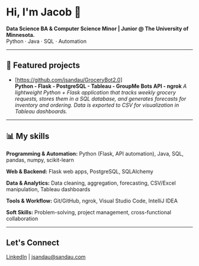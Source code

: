 # Hi, I'm Jacob 👋
**Data Science BA & Computer Science Minor | Junior @ The University of Minnesota.**  
Python · Java · SQL · Automation  

---

## 📂 Featured projects
- [https://github.com/jsandau/GroceryBot2.0]   
**Python - Flask - PostgreSQL - Tableau - GroupMe Bots API - ngrok**
*A lightweight Python + Flask application that tracks weekly grocery requests, stores them in a SQL database, and generates forecasts for inventory and ordering. Data is exported to CSV for visualization in Tableau dashboards.*

---

## 📊 My skills

**Programming & Automation:** Python (Flask, API automation), Java, SQL, pandas, numpy, scikit-learn   

**Web & Backend:** Flask web apps, PostgreSQL, SQLAlchemy   

**Data & Analytics:** Data cleaning, aggregation, forecasting, CSV/Excel manipulation, Tableau dashboards   

**Tools & Workflow:** Git/GitHub, ngrok, Visual Studio Code, IntelliJ IDEA   

**Soft Skills:** Problem-solving, project management, cross-functional collaboration   

---

## Let's Connect
[LinkedIn](https://www.linkedin.com/in/jacob-sandau-204743233/) | jsandau@sandau.com
